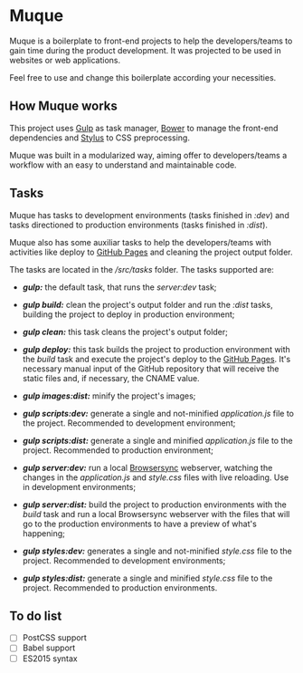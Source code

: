 # Muque

Muque is a boilerplate to front-end projects to help the developers/teams to gain time during the product development. It was projected to be used in websites or web applications.

Feel free to use and change this boilerplate according your necessities.

## How Muque works

This project uses [Gulp](http://gulpjs.com/) as task manager, [Bower](https://bower.io/) to manage the front-end dependencies and [Stylus](http://stylus-lang.com/) to CSS preprocessing.

Muque was built in a modularized way, aiming offer to developers/teams a workflow with an easy to understand and maintainable code.

## Tasks

Muque has tasks to development environments (tasks finished in _:dev_) and tasks directioned to production environments (tasks finished in _:dist_).

Muque also has some auxiliar tasks to help the developers/teams with activities like deploy to [GitHub Pages](https://pages.github.com/) and cleaning the project output folder.

The tasks are located in the _/src/tasks_ folder. The tasks supported are:

- _**gulp:**_ the default task, that runs the _server:dev_ task;

- _**gulp build:**_ clean the project's output folder and run the _:dist_ tasks, building the project to deploy in production environment;

- _**gulp clean:**_ this task cleans the project's output folder;

- _**gulp deploy:**_ this task builds the project to production environment with the _build_ task and execute the project's deploy to the [GitHub Pages](https://pages.github.com/). It's necessary manual input of the GitHub repository that will receive the static files and, if necessary, the CNAME value.

- _**gulp images:dist:**_ minify the project's images;

- _**gulp scripts:dev:**_ generate a single and not-minified _application.js_ file to the project. Recommended to development environment;

- _**gulp scripts:dist:**_ generate a single and minified _application.js_ file to the project. Recommended to production environment;

- _**gulp server:dev:**_ run a local [Browsersync](https://browsersync.io/) webserver, watching the changes in the _application.js_ and _style.css_ files with live reloading. Use in development environments;

- _**gulp server:dist:**_ build the project to production environments with the _build_ task and run a local Browsersync webserver with the files that will go to the production environments to have a preview of what's happening;

- _**gulp styles:dev:**_ generates a single and not-minified _style.css_ file to the project. Recommended to development environments;

- _**gulp styles:dist:**_ generate a single and minified _style.css_ file to the project. Recommended to production environments.

## To do list
- [ ] PostCSS support
- [ ] Babel support
- [ ] ES2015 syntax
